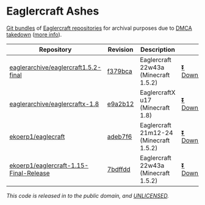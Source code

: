 # Eaglercraft Ashes

[Git bundles](https://git-scm.com/book/en/v2/Git-Tools-Bundling) of [Eaglercraft repositories](./scripts/bundles.txt) for archival purposes due to [DMCA takedown](https://github.com/github/dmca/blob/master/2023/02/2023-02-22-mojang.md) ([more info](https://torrentfreak.com/mojang-targets-repositories-of-browser-based-minecraft-copy-eaglercraft-230224/)).

| Repository | Revision | Description | |
|-|-|-|-|
| [eaglerarchive/eaglercraft1.5.2-final][eaglerarchive--eaglercraft1.5.2-final.bundle] | [f379bca][eaglerarchive--eaglercraft1.5.2-final.bundle.rev] | Eaglercraft 22w43a (Minecraft 1.5.2) | [⏬ Download][eaglerarchive--eaglercraft1.5.2-final.bundle:download] |
| [eaglerarchive/eaglercraftx-1.8][eaglerarchive--eaglercraftx-1.8.bundle] | [e9a2b12][eaglerarchive--eaglercraftx-1.8.bundle.rev] | EaglercraftX u17 (Minecraft 1.8) | [⏬ Download][eaglerarchive--eaglercraftx-1.8.bundle:download] |
| [ekoerp1/eaglecraft][ekoerp1--eaglecraft.bundle] | [adeb7f6][ekoerp1--eaglecraft.bundle.rev] | Eaglercraft 21m12-24 (Minecraft 1.5.2) | [⏬ Download][ekoerp1--eaglecraft.bundle:download] |
| [ekoerp1/eaglercraft-1.15-Final-Release][ekoerp1--eaglercraft-1.15-Final-Release.bundle] | [7bdffdd][ekoerp1--eaglercraft-1.15-Final-Release.bundle.rev] | Eaglercraft 22w43a (Minecraft 1.5.2) | [⏬ Download][ekoerp1--eaglercraft-1.15-Final-Release.bundle:download] |

_This code is released in to the public domain, and [UNLICENSED](https://unlicense.org/)._



[eaglerarchive--eaglercraft1.5.2-final.bundle]: ./bundles/eaglerarchive/eaglercraft1.5.2-final/eaglerarchive--eaglercraft1.5.2-final.bundle
[eaglerarchive--eaglercraft1.5.2-final.bundle.rev]: ./bundles/eaglerarchive/eaglercraft1.5.2-final/eaglerarchive--eaglercraft1.5.2-final.bundle.rev
[eaglerarchive--eaglercraft1.5.2-final.bundle:download]: https://media.githubusercontent.com/media/enten/eaglercraft-ashes/main/bundles/eaglerarchive/eaglercraft1.5.2-final/eaglerarchive--eaglercraft1.5.2-final.bundle
[eaglerarchive--eaglercraftx-1.8.bundle]: ./bundles/eaglerarchive/eaglercraftx-1.8/eaglerarchive--eaglercraftx-1.8.bundle
[eaglerarchive--eaglercraftx-1.8.bundle.rev]: ./bundles/eaglerarchive/eaglercraftx-1.8/eaglerarchive--eaglercraftx-1.8.bundle.rev
[eaglerarchive--eaglercraftx-1.8.bundle:download]: https://media.githubusercontent.com/media/enten/eaglercraft-ashes/main/bundles/eaglerarchive/eaglercraftx-1.8/eaglerarchive--eaglercraftx-1.8.bundle
[ekoerp1--eaglecraft.bundle]: ./bundles/ekoerp1/eaglecraft/ekoerp1--eaglecraft.bundle
[ekoerp1--eaglecraft.bundle.rev]: ./bundles/ekoerp1/eaglecraft/ekoerp1--eaglecraft.bundle.rev
[ekoerp1--eaglecraft.bundle:download]: https://media.githubusercontent.com/media/enten/eaglercraft-ashes/main/bundles/ekoerp1/eaglecraft/ekoerp1--eaglecraft.bundle
[ekoerp1--eaglercraft-1.15-Final-Release.bundle]: ./bundles/ekoerp1/eaglercraft-1.15-Final-Release/ekoerp1--eaglercraft-1.15-Final-Release.bundle
[ekoerp1--eaglercraft-1.15-Final-Release.bundle.rev]: ./bundles/ekoerp1/eaglercraft-1.15-Final-Release/ekoerp1--eaglercraft-1.15-Final-Release.bundle.rev
[ekoerp1--eaglercraft-1.15-Final-Release.bundle:download]: https://media.githubusercontent.com/media/enten/eaglercraft-ashes/main/bundles/ekoerp1/eaglercraft-1.15-Final-Release/ekoerp1--eaglercraft-1.15-Final-Release.bundle
